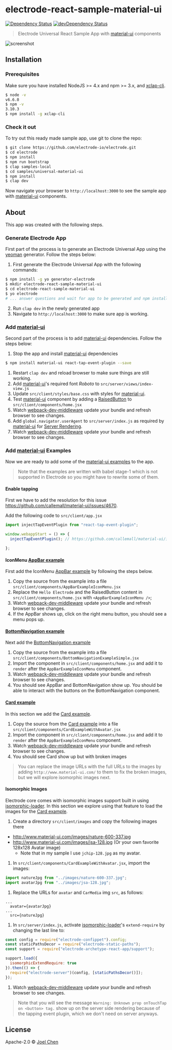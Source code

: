 # electrode-react-sample-material-ui

[![Dependency Status][daviddm-image]][daviddm-url] [![devDependency Status][daviddm-dev-image]][daviddm-dev-url]

> Electrode Universal React Sample App with [material-ui] components

![screenshot][screenshot]

## Installation

### Prerequisites

Make sure you have installed NodeJS >= 4.x and npm >= 3.x, and [xclap-cli].

```bash
$ node -v
v6.6.0
$ npm -v
3.10.3
$ npm install -g xclap-cli
```

### Check it out

To try out this ready made sample app, use git to clone the repo:

```sh
$ git clone https://github.com/electrode-io/electrode.git
$ cd electrode
$ npm install
$ npm run bootstrap
$ clap samples-local
$ cd samples/universal-material-ui
$ npm install
$ clap dev
```

Now navigate your browser to `http://localhost:3000` to see the sample app with [material-ui] components.

## About

This app was created with the following steps.


### Generate Electrode App

First part of the process is to generate an Electrode Universal App using the [yeoman] generator.  Follow the steps below:

1. First generate the Electrode Universal App with the following commands:

```bash
$ npm install -g yo generator-electrode
$ mkdir electrode-react-sample-material-ui
$ cd electrode-react-sample-material-ui
$ yo electrode
# ... answer questions and wait for app to be generated and npm install completed ...
```

2. Run `clap dev` in the newly generated app
3. Navigate to `http://localhost:3000` to make sure app is working.

### Add [material-ui]

Second part of the process is to add [material-ui] dependencies.  Follow the steps below:

1. Stop the app and install [material-ui] dependencies

```bash
$ npm install material-ui react-tap-event-plugin --save
```

1. Restart `clap dev` and reload browser to make sure things are still working.
1. Add [material-ui]'s required font *Roboto* to `src/server/views/index-view.js`
1. Update `src/client/styles/base.css` with styles for [material-ui].
1. Test [material-ui] component by adding a [RaisedButton] to `src/client/components/home.jsx`
1. Watch [webpack-dev-middleware] update your bundle and refresh browser to see changes.
1. Add `global.navigator.userAgent` to `src/server/index.js` as required by [material-ui] for [Server Rendering].
1. Watch [webpack-dev-middleware] update your bundle and refresh browser to see changes.

### Add [material-ui] Examples

Now we are ready to add some of the [material-ui examples] to the app.

> Note that the examples are written with babel stage-1 which is not supported in Electrode so you might have to rewrite some of them.

#### Enable tapping

First we have to add the resolution for this issue https://github.com/callemall/material-ui/issues/4670.

Add the following code to `src/client/app.jsx`

```js
import injectTapEventPlugin from "react-tap-event-plugin";

window.webappStart = () => {
  injectTapEventPlugin(); // https://github.com/callemall/material-ui/issues/4670

};
```

#### IconMenu [AppBar example]

First add the IconMenu [AppBar example] by following the steps below.

1. Copy the source from the example into a file `src/client/components/AppBarExampleIconMenu.jsx`
2. Replace the `Hello Electrode` and the RaisedButton content in `src/client/components/home.jsx` with `<AppBarExampleIconMenu />`;
3. Watch [webpack-dev-middleware] update your bundle and refresh browser to see changes.
4. If the AppBar shows up, click on the right menu button, you should see a menu pops up.

#### [BottomNavigation example]

Next add the [BottomNavigation example]

1. Copy the source from the example into a file `src/client/components/BottomNavigationExampleSimple.jsx`
2. Import the component in `src/client/components/home.jsx` and add it to `render` after the `AppBarExampleIconMenu` component.
3. Watch [webpack-dev-middleware] update your bundle and refresh browser to see changes.
4. You should see AppBar and BottomNavigation show up.  You should be able to interact with the buttons on the BottomNavigation component.

#### [Card example]

In this section we add the [Card example].

1. Copy the source from the [Card example] into a file `src/client/components/CardExampleWithAvatar.jsx`
2. Import the component in `src/client/components/home.jsx` and add it to `render` after the `AppBarExampleIconMenu` component.
3. Watch [webpack-dev-middleware] update your bundle and refresh browser to see changes.
4. You should see Card show up but with broken images

> You can replace the image URLs with the full URLs to the images by adding `http://www.material-ui.com/` to them to fix the broken images, but we will explore isomorphic images next.

#### Isomorphic Images

Electrode core comes with isomorphic images support built in using [isomorphic-loader].  In this section we explore using that feature to load the images for the [Card example].

1. Create a directory `src/client/images` and copy the following images there
  - http://www.material-ui.com/images/nature-600-337.jpg
  - http://www.material-ui.com/images/jsa-128.jpg (Or your own favorite 128x128 Avatar image)
    - Note that in my sample I use `jchip-128.jpg` as my avatar.
1. In `src/client/components/CardExampleWithAvatar.jsx`, import the images:

  ```js
  import natureJpg from "../images/nature-600-337.jpg";
  import avatarJpg from "../images/jsa-128.jpg";
  ```

1. Replace the URLs for `avatar` and `CarMedia` img `src`, as follows:

```
...
  avatar={avatarJpg}
...
  src={natureJpg}
```

1. In `src/server/index.js`, activate [isomorphic-loader]'s `extend-require` by changing the last line to:

```js
const config = require("electrode-confippet").config;
const staticPathsDecor = require("electrode-static-paths");
const support = require("electrode-archetype-react-app/support");

support.load({
  isomorphicExtendRequire: true
}).then(() => {
  require("electrode-server")(config, [staticPathsDecor()]);
});

```

1. Watch [webpack-dev-middleware] update your bundle and refresh browser to see changes.

> Note that you will see the message `Warning: Unknown prop onTouchTap on <button> tag.` show up on the server side rendering because of the tapping event plugin, which we don't need on server anyways.

## License

Apache-2.0 © [Joel Chen](https://github.com/jchip)

[daviddm-image]: https://david-dm.org/electrode-io/electrode/status.svg?path=samples/universal-material-ui
[daviddm-url]: https://david-dm.org/electrode-io/electrode?path=samples/universal-material-ui
[daviddm-dev-image]:https://david-dm.org/electrode-io/electrode/dev-status.svg?path=samples/universal-material-ui
[daviddm-dev-url]:https://david-dm.org/electrode-io/electrode?path=samples/universal-material-ui?type-dev
[material-ui]: http://www.material-ui.com/
[RaisedButton]: http://www.material-ui.com/#/components/raised-button
[webpack-dev-middleware]: https://github.com/webpack/webpack-dev-middleware
[Server Rendering]: http://www.material-ui.com/#/get-started/server-rendering
[xclap-cli]: https://www.npmjs.com/package/xclap-cli
[material-ui examples]: http://www.material-ui.com/#/components/app-bar
[AppBar example]:  http://www.material-ui.com/#/components/app-bar
[BottomNavigation example]: http://www.material-ui.com/#/components/bottom-navigation
[yeoman]: http://yeoman.io/
[Card example]: http://www.material-ui.com/#/components/card
[isomorphic-loader]: https://github.com/electrode-io/isomorphic-loader
[screenshot]: https://cloud.githubusercontent.com/assets/4782871/22477359/996f3d36-e79a-11e6-8d93-377b1ad1f2f3.png
